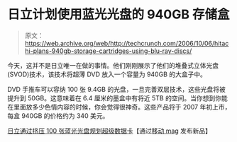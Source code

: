 # 日立计划使用蓝光光盘的 940GB 存储盒

> 原文：<https://web.archive.org/web/http://techcrunch.com/2006/10/06/hitachi-plans-940gb-storage-cartridges-using-blu-ray-discs/>

今天，这并不是日立唯一在做的事情。他们刚刚展示了他们的堆叠式立体光盘(SVOD)技术，该技术将超薄 DVD 放入一个容量为 940GB 的大盒子中。

DVD 手推车可以容纳 100 张 9.4GB 的光盘，一旦完善双层技术，这些光盘将被提升到 50GB。这意味着在 6.4 厘米的墨盒中有将近 5TB 的空间。当你想到你能在里面放多少色情内容的时候，你会觉得很神奇。这些产品将于 2007 年初上市，每盒 940GB 的价格约为 340 美元。

[日立通过挤压 100 张蓝光光盘规划超级数据卡](https://web.archive.org/web/20151103012109/http://www.newlaunches.com/archives/hitachi_planning_super_data_catridge_by_squeezing_100_bluray_discs.php)【通过[移动 mag](https://web.archive.org/web/20151103012109/http://mobilemag.com/content/100/349/C9931/) 发布新品】
